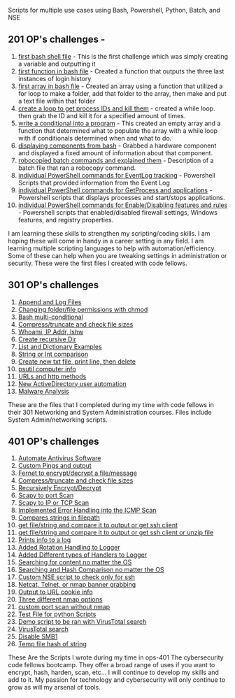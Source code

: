 Scripts for multiple use cases using Bash, Powershell, Python, Batch, and NSE

## 201 OP's challenges - 
1. [first bash shell file](Ops-201-Foundations-of-Computer-Operations/helloworld.sh) - This is the first challenge which was simply creating a variable and outputting it
2. [first function in bash file](Ops-201-Foundations-of-Computer-Operations/OPs201_function1.sh) - Created a function that outputs the three last instances of login history
3. [first array in bash file](Ops-201-Foundations-of-Computer-Operations/arrays_challenge.sh) - Created an array using a function that utilized a for loop to make a folder, add that folder to the array, then make and put a text file within that folder
4. [create a loop to get process IDs and kill them](Ops-201-Foundations-of-Computer-Operations/loops_week5.sh) - created a while loop. then grab the ID and kill it for a specified amount of times. 
5. [write a conditional into a program](Ops-201-Foundations-of-Computer-Operations/week6_conditional.sh) - This created an empty array and a function that determined what to populate the array with a while loop with if conditionals determined when and what to do. 
6. [displaying components from bash](Ops-201-Foundations-of-Computer-Operations/ops7.sh) - Grabbed a hardware component and displayed a fixed amount of information about that component.
7. [robocopied batch commands and explained them](Ops-201-Foundations-of-Computer-Operations/ops8_robocopy.md) - Description of a batch file that ran a robocopy command. 
8. [individual PowerShell commands for EventLog tracking](Ops-201-Foundations-of-Computer-Operations/ops9_powershell.ps1) - Powershell Scripts that provided information from the Event Log 
9. [individual PowerShell commands for GetProcess and applications](Ops-201-Foundations-of-Computer-Operations/ops10_powershell.ps1) - Powershell scripts that displays processes and start/stops applications.
10. [individual PowerShell commands for Enable/Disabling features and rules](Ops-201-Foundations-of-Computer-Operations/ops11_endpoints.ps1) - Powershell scripts that enabled/disabled firewall settings, Windows features, and registry properties.


I am learning these skills to strengthen my scripting/coding skills. I am hoping these will come in handy in a career setting in any field. I am learning multiple scripting languages to help with automation/efficiency. Some of these can help when you are tweaking settings in administration or security. These were the first files I created with code fellows.

## 301 OP's challenges
1. [Append and Log Files](Ops-301-Networking-and-Systems-Administration/ops-301d14_Challenge1.sh)
2. [Changing folder/file permissions with chmod](Ops-301-Networking-and-Systems-Administration/ops-301d14_Challenge2.py)
3. [Bash multi-conditional](Ops-301-Networking-and-Systems-Administration/ops-301d14_Challenge3.py)
4. [Compress/truncate and check file sizes](Ops-301-Networking-and-Systems-Administration/ops-301d14_Challenge4.py)
5. [Whoami, IP Addr, lshw](Ops-301-Networking-and-Systems-Administration/ops-301d14_Challenge5.py)
6. [Create recursive Dir](Ops-301-Networking-and-Systems-Administration/ops-301d14_Challenge6.py)
7. [List and Dictionary Examples](Ops-301-Networking-and-Systems-Administration/ops-301d14_Challenge7.py)
8. [String or Int comparison](Ops-301-Networking-and-Systems-Administration/ops-301d14_Challenge8.py)
9. [Create new txt file, print line, then delete](Ops-301-Networking-and-Systems-Administration/ops-301d14_Challenge9.py)
10. [psutil computer info](Ops-301-Networking-and-Systems-Administration/ops-301d14_Challenge10.py)
11. [URLs and http methods](Ops-301-Networking-and-Systems-Administration/ops-301d14_Challenge11.py)
12. [New ActiveDirectory user automation](Ops-301-Networking-and-Systems-Administration/ops-301d14_Challenge12.py)
13. [Malware Analysis](Ops-301-Networking-and-Systems-Administration/ops-301d14_Challenge13.py)

These are the files that I completed during my time with code fellows in their 301 Networking and System Administration courses. Files include System Admin/networking scripts.

## 401 OP's challenges
1. [Automate Antivirus Software](Ops-401-Cybersecurity-Engineering/ops401_challenge1.ps1)
2. [Custom Pings and output](Ops-401-Cybersecurity-Engineering/ops401_challenge2.py)
3. [Fernet to encrypt/decrypt a file/message](Ops-401-Cybersecurity-Engineering/ops401_challenge3.py)
4. [Compress/truncate and check file sizes](Ops-401-Cybersecurity-Engineering/ops401_challenge6.py)
5. [Recursively Encrypt/Decrypt](Ops-401-Cybersecurity-Engineering/ops401_challenge7.py)
6. [Scapy to port Scan](Ops-401-Cybersecurity-Engineering/ops401_challenge11.py)
7. [Scapy to IP or TCP Scan](Ops-401-Cybersecurity-Engineering/ops401_challenge12.py)
8. [Implemented Error Handling into the ICMP Scan](Ops-401-Cybersecurity-Engineering/ops401_challenge13.py)
9. [Compares strings in filepath](Ops-401-Cybersecurity-Engineering/ops401_challenge16.py)
10. [get file/string and compare it to output or get ssh client](Ops-401-Cybersecurity-Engineering/ops401_challenge17.py)
11. [get file/string and compare it to output or get ssh client or unzip file](Ops-401-Cybersecurity-Engineering/ops401_challenge18.py)
12. [Prints info to a log](Ops-401-Cybersecurity-Engineering/ops401_challenge26.py)
13. [Added Rotation Handling to Logger](Ops-401-Cybersecurity-Engineering/ops401_challenge27.py)
14. [Added Different types of Handlers to Logger](Ops-401-Cybersecurity-Engineering/ops401_challenge28.py)
15. [Searching for content no matter the OS](Ops-401-Cybersecurity-Engineering/ops401_challenge32.py)
16. [Searching and Hash Comparison no matter the OS](Ops-401-Cybersecurity-Engineering/ops401_challenge33.py)
17. [Custom NSE script to check only for ssh](Ops-401-Cybersecurity-Engineering/ops401_challenge35.nse)
18. [Netcat, Telnet, or nmap banner grabbing](Ops-401-Cybersecurity-Engineering/ops401_challenge36.py)
19. [Output to URL cookie info](Ops-401-Cybersecurity-Engineering/ops401_challenge37.py)
20. [Three different nmap options](Ops-401-Cybersecurity-Engineering/ops401_challenge42.py)
21. [custom port scan without nmap](Ops-401-Cybersecurity-Engineering/ops401_challenge43.py)
22. [Test File for python Scripts](Ops-401-Cybersecurity-Engineering/pytest.py)
23. [Demo script to be ran with VirusTotal search](Ops-401-Cybersecurity-Engineering/demos.py)
24. [VirusTotal search](Ops-401-Cybersecurity-Engineering/virustotal-search.py)
25. [Disable SMB1](Ops-401-Cybersecurity-Engineering/401Lab4.ps1)
26. [Temp file hash of string](Ops-401-Cybersecurity-Engineering/filehashing.ps1)


These Are the Scripts I wrote during my time in ops-401 The cybersecurity code fellows bootcamp. They offer a broad range of uses if you want to encrypt, hash, harden, scan, etc... I will continue to develop my skills and add to it. My passion for technology and cybersecurity will only continue to grow as will my arsenal of tools. 
